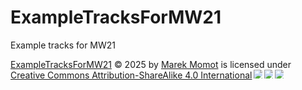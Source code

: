 # ExampleTracksForMW21
Example tracks for MW21

<a href="https://github.com/mk1037/example">ExampleTracksForMW21</a> © 2025 by <a href="https://github.com/mk1037">Marek Momot</a> is licensed under <a href="https://creativecommons.org/licenses/by-sa/4.0/">Creative Commons Attribution-ShareAlike 4.0 International</a><img src="https://mirrors.creativecommons.org/presskit/icons/cc.svg" style="max-width: 1em;max-height:1em;margin-left: .2em;"><img src="https://mirrors.creativecommons.org/presskit/icons/by.svg" style="max-width: 1em;max-height:1em;margin-left: .2em;"><img src="https://mirrors.creativecommons.org/presskit/icons/sa.svg" style="max-width: 1em;max-height:1em;margin-left: .2em;">
